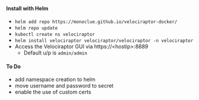#### Install with Helm

- `helm add repo https://monoclue.github.io/velociraptor-docker/`
- `helm repo update`
- `kubectl create ns velociraptor`
- `helm install velociraptor velociraptor/velociraptor -n velociraptor`
- Access the Velociraptor GUI via https://\<hostip\>:8889 
  - Default u/p is `admin/admin`

#### To Do
- add namespace creation to helm
- move username and password to secret
- enable the use of custom certs